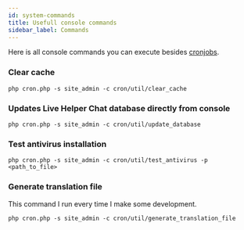 ```yaml
---
id: system-commands
title: Usefull console commands
sidebar_label: Commands
---
```


Here is all console commands you can execute besides [cronjobs](development/cronjob.md).

### Clear cache

```
php cron.php -s site_admin -c cron/util/clear_cache
```

### Updates Live Helper Chat database directly from console

```
php cron.php -s site_admin -c cron/util/update_database
```

### Test antivirus installation

```
php cron.php -s site_admin -c cron/util/test_antivirus -p <path_to_file>
```

### Generate translation file

This command I run every time I make some development.

```
php cron.php -s site_admin -c cron/util/generate_translation_file
```